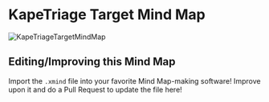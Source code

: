 # KapeTriage Target Mind Map

![KapeTriageTargetMindMap](https://github.com/rathbuna/DFIRMindMaps/blob/main/KAPE/KapeTriage/KapeTriage.png)

## Editing/Improving this Mind Map

Import the `.xmind` file into your favorite Mind Map-making software! Improve upon it and do a Pull Request to update the file here!
